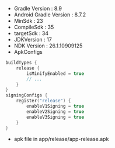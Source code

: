 - Gradle Version : 8.9
- Android Gradle Version : 8.7.2
- MinSdk : 23
- CompileSdk : 35
- targetSdk : 34
- JDKVersion : 17
- NDK Version : 26.1.10909125
- ApkConfigs 
```kotlin
buildTypes {
    release {
        isMinifyEnabled = true
        // ...
    }
}
signingConfigs {
    register("release") {
        enableV1Signing = true
        enableV2Signing = true
        enableV3Signing = true
    }
}
```
- apk file in app/release/app-release.apk